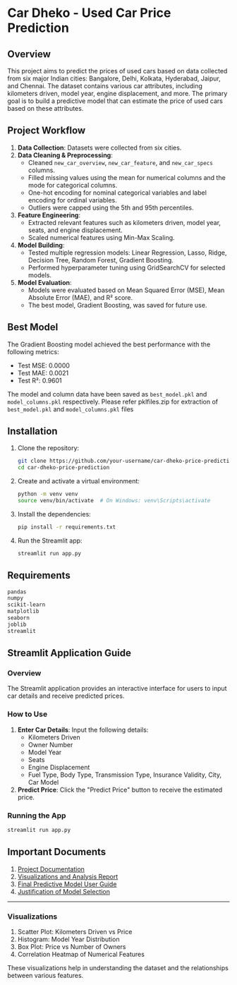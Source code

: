 
# Car Dheko - Used Car Price Prediction

## Overview
This project aims to predict the prices of used cars based on data collected from six major Indian cities: Bangalore, Delhi, Kolkata, Hyderabad, Jaipur, and Chennai. The dataset contains various car attributes, including kilometers driven, model year, engine displacement, and more. The primary goal is to build a predictive model that can estimate the price of used cars based on these attributes.

## Project Workflow
1. **Data Collection**: Datasets were collected from six cities.
2. **Data Cleaning & Preprocessing**: 
   - Cleaned `new_car_overview`, `new_car_feature`, and `new_car_specs` columns.
   - Filled missing values using the mean for numerical columns and the mode for categorical columns.
   - One-hot encoding for nominal categorical variables and label encoding for ordinal variables.
   - Outliers were capped using the 5th and 95th percentiles.
3. **Feature Engineering**: 
   - Extracted relevant features such as kilometers driven, model year, seats, and engine displacement.
   - Scaled numerical features using Min-Max Scaling.
4. **Model Building**: 
   - Tested multiple regression models: Linear Regression, Lasso, Ridge, Decision Tree, Random Forest, Gradient Boosting.
   - Performed hyperparameter tuning using GridSearchCV for selected models.
5. **Model Evaluation**: 
   - Models were evaluated based on Mean Squared Error (MSE), Mean Absolute Error (MAE), and R² score.
   - The best model, Gradient Boosting, was saved for future use.

## Best Model
The Gradient Boosting model achieved the best performance with the following metrics:
- Test MSE: 0.0000
- Test MAE: 0.0021
- Test R²: 0.9601

The model and column data have been saved as `best_model.pkl` and `model_columns.pkl` respectively.
Please refer pklfiles.zip for extraction of `best_model.pkl` and `model_columns.pkl` files

## Installation

1. Clone the repository:
   ```bash
   git clone https://github.com/your-username/car-dheko-price-prediction.git
   cd car-dheko-price-prediction
   ```

2. Create and activate a virtual environment:
   ```bash
   python -m venv venv
   source venv/bin/activate  # On Windows: venv\Scripts\activate
   ```

3. Install the dependencies:
   ```bash
   pip install -r requirements.txt
   ```

4. Run the Streamlit app:
   ```bash
   streamlit run app.py
   ```

## Requirements

```txt
pandas
numpy
scikit-learn
matplotlib
seaborn
joblib
streamlit
```

## Streamlit Application Guide

### Overview
The Streamlit application provides an interactive interface for users to input car details and receive predicted prices.

### How to Use
1. **Enter Car Details**: Input the following details:
   - Kilometers Driven
   - Owner Number
   - Model Year
   - Seats
   - Engine Displacement
   - Fuel Type, Body Type, Transmission Type, Insurance Validity, City, Car Model
2. **Predict Price**: Click the "Predict Price" button to receive the estimated price.

### Running the App
```bash
streamlit run app.py
```

## Important Documents
1. [Project Documentation](docs/Project_Documentation.docx)
2. [Visualizations and Analysis Report](docs/Visualizations_and_Analysis_Report.docx)
3. [Final Predictive Model User Guide](docs/Final_Predictive_Model_User_Guide.docx)
4. [Justification of Model Selection](docs/Justification_of_Model_Selection.docx)

---

### Visualizations
1. Scatter Plot: Kilometers Driven vs Price
2. Histogram: Model Year Distribution
3. Box Plot: Price vs Number of Owners
4. Correlation Heatmap of Numerical Features

These visualizations help in understanding the dataset and the relationships between various features.
